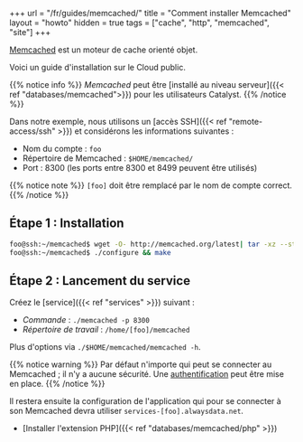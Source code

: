 +++
url = "/fr/guides/memcached/"
title = "Comment installer Memcached"
layout = "howto"
hidden = true
tags = ["cache", "http", "memcached", "site"]
+++

[Memcached](https://www.memcached.org/) est un moteur de cache orienté objet.

Voici un guide d'installation sur le Cloud public.

{{% notice info %}}
*Memcached* peut être [installé au niveau serveur]({{< ref "databases/memcached">}}) pour les utilisateurs Catalyst.
{{% /notice %}}

Dans notre exemple, nous utilisons un [accès SSH]({{< ref "remote-access/ssh" >}}) et considérons les informations suivantes :

- Nom du compte : `foo`
- Répertoire de Memcached : `$HOME/memcached/`
- Port : 8300 (les ports entre 8300 et 8499 peuvent être utilisés)

{{% notice note %}}
`[foo]` doit être remplacé par le nom de compte correct.
{{% /notice %}}

## Étape 1 : Installation

```sh
foo@ssh:~/memcached$ wget -O- http://memcached.org/latest| tar -xz --strip-components=1
foo@ssh:~/memcached$ ./configure && make
```

## Étape 2 : Lancement du service

Créez le [service]({{< ref "services" >}}) suivant :

- *Commande* : `./memcached -p 8300`
- *Répertoire de travail* : `/home/[foo]/memcached`

Plus d'options via `./$HOME/memcached/memcached -h`.

{{% notice warning %}}
Par défaut n'importe qui peut se connecter au Memcached ; il n'y a aucune sécurité. Une [authentification](https://github.com/memcached/memcached/wiki/SASLHowto) peut être mise en place.
{{% /notice %}}

Il restera ensuite la configuration de l'application qui pour se connecter à son Memcached devra utiliser `services-[foo].alwaysdata.net`.

- [Installer l'extension PHP]({{< ref "databases/memcached/php" >}})
